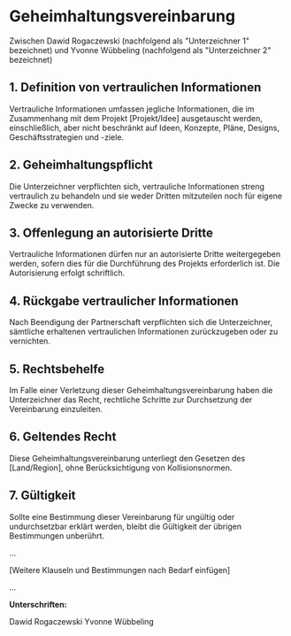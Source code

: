 # Geheimhaltungsvereinbarung

Zwischen Dawid Rogaczewski (nachfolgend als "Unterzeichner 1" bezeichnet)
und Yvonne Wübbeling (nachfolgend als "Unterzeichner 2" bezeichnet)

## 1. Definition von vertraulichen Informationen
Vertrauliche Informationen umfassen jegliche Informationen, die im Zusammenhang mit dem Projekt [Projekt/Idee] ausgetauscht werden, einschließlich, aber nicht beschränkt auf Ideen, Konzepte, Pläne, Designs, Geschäftsstrategien und -ziele.

## 2. Geheimhaltungspflicht
Die Unterzeichner verpflichten sich, vertrauliche Informationen streng vertraulich zu behandeln und sie weder Dritten mitzuteilen noch für eigene Zwecke zu verwenden.

## 3. Offenlegung an autorisierte Dritte
Vertrauliche Informationen dürfen nur an autorisierte Dritte weitergegeben werden, sofern dies für die Durchführung des Projekts erforderlich ist. Die Autorisierung erfolgt schriftlich.

## 4. Rückgabe vertraulicher Informationen
Nach Beendigung der Partnerschaft verpflichten sich die Unterzeichner, sämtliche erhaltenen vertraulichen Informationen zurückzugeben oder zu vernichten.

## 5. Rechtsbehelfe
Im Falle einer Verletzung dieser Geheimhaltungsvereinbarung haben die Unterzeichner das Recht, rechtliche Schritte zur Durchsetzung der Vereinbarung einzuleiten.

## 6. Geltendes Recht
Diese Geheimhaltungsvereinbarung unterliegt den Gesetzen des [Land/Region], ohne Berücksichtigung von Kollisionsnormen.

## 7. Gültigkeit
Sollte eine Bestimmung dieser Vereinbarung für ungültig oder undurchsetzbar erklärt werden, bleibt die Gültigkeit der übrigen Bestimmungen unberührt.

...

[Weitere Klauseln und Bestimmungen nach Bedarf einfügen]

...

**Unterschriften:**

Dawid Rogaczewski                   Yvonne Wübbeling
